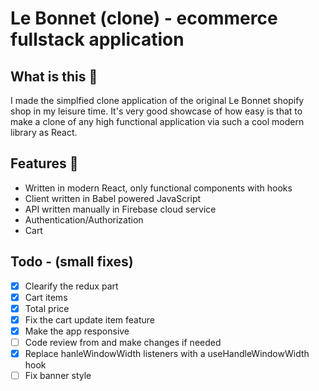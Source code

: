 # Le Bonnet (clone) - ecommerce fullstack application

## What is this 🤷

I made the simplfied clone application of the original Le Bonnet shopify shop in my leisure time.
It's very good showcase of how easy is that to make a clone of any high functional application via such a cool modern library as React.

## Features 🌟

- Written in modern React, only functional components with hooks
- Client written in Babel powered JavaScript
- API written manually in Firebase cloud service
- Authentication/Authorization
- Cart

## Todo - (small fixes)

- [x] Clearify the redux part
- [x] Cart items
- [x] Total price
- [x] Fix the cart update item feature
- [x] Make the app responsive
- [ ] Code review from and make changes if needed
- [x] Replace hanleWindowWidth listeners with a useHandleWindowWidth hook
- [ ] Fix banner style
